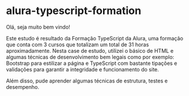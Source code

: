 # alura-typescript-formation

Olá, seja muito bem vindo!

Este estudo é resultado da Formação TypeScript da Alura, uma formação que conta com 3 cursos que totalizam um total de 31 horas aproximadamente.
Nesta case de estudo, utilizei o básico de HTML e algumas técnicas de desenvolvimento bem legais como por exemplo: Bootstrap para estilizar a página e TypeScript com bastante tipações e validações para garantir a integridade e funcionamento do site.

Além disso, pude aprender algumas técnicas de estrutura, testes e desempenho.

